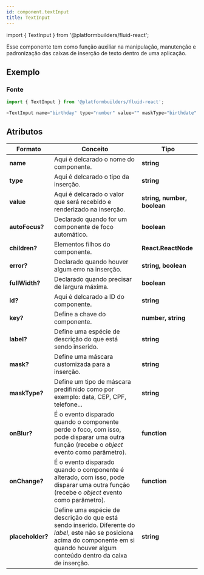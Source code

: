 ```yaml
---
id: component.textInput
title: TextInput
---
```


<!-- Component declaration begin -->

import { TextInput } from '@platformbuilders/fluid-react';

<!-- Component declaration end -->

<!-- Documentation begin -->

Esse componente tem como função auxiliar na manipulação, manutenção e padronização das caixas de inserção de texto dentro de uma aplicação.

## Exemplo

<TextInput
  name="birthday"
  type='number'
  value=''
  maskType="birthdate"
/>

### Fonte

```javascript
import { TextInput } from '@platformbuilders/fluid-react';

<TextInput name="birthday" type="number" value="" maskType="birthdate" />;
```

## Atributos

| Formato          | Conceito                                                                                                                                                                                    | Tipo                        |
| ---------------- | ------------------------------------------------------------------------------------------------------------------------------------------------------------------------------------------- | --------------------------- |
| **name**         | Aqui é delcarado o nome do componente.                                                                                                                                                      | **string**                  |
| **type**         | Aqui é delcarado o tipo da inserção.                                                                                                                                                        | **string**                  |
| **value**        | Aqui é delcarado o valor que será recebido e renderizado na inserção.                                                                                                                       | **string, number, boolean** |
| **autoFocus?**   | Declarado quando for um componente de foco automático.                                                                                                                                      | **boolean**                 |
| **children?**    | Elementos filhos do componente.                                                                                                                                                             | **React.ReactNode**         |
| **error?**       | Declarado quando houver algum erro na inserção.                                                                                                                                             | **string, boolean**         |
| **fullWidth?**   | Declarado quando precisar de largura máxima.                                                                                                                                                | **boolean**                 |
| **id?**          | Aqui é delcarado a ID do componente.                                                                                                                                                        | **string**                  |
| **key?**         | Define a chave do componente.                                                                                                                                                               | **number, string**          |
| **label?**       | Define uma espécie de descrição do que está sendo inserido.                                                                                                                                 | **string**                  |
| **mask?**        | Define uma máscara customizada para a inserção.                                                                                                                                             | **string**                  |
| **maskType?**    | Define um tipo de máscara predifinido como por exemplo: data, CEP, CPF, telefone...                                                                                                         | **string**                  |
| **onBlur?**      | É o evento disparado quando o componente perde o foco, com isso, pode disparar uma outra função (recebe o _object_ evento como parâmetro).                                                  | **function**                |
| **onChange?**    | É o evento disparado quando o componente é alterado, com isso, pode disparar uma outra função (recebe o _object_ evento como parâmetro).                                                    | **function**                |
| **placeholder?** | Define uma espécie de descrição do que está sendo inserido. Diferente do _label_, este não se posiciona acima do componente em si quando houver algum conteúdo dentro da caixa de inserção. | **string**                  |

<!-- Documentation end -->
